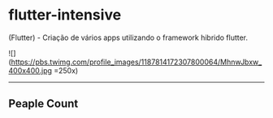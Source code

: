 # flutter-intensive
(Flutter) - Criação de vários apps utilizando o framework hibrido flutter.

![](https://pbs.twimg.com/profile_images/1187814172307800064/MhnwJbxw_400x400.jpg =250x)

<hr/>

## Peaple Count
